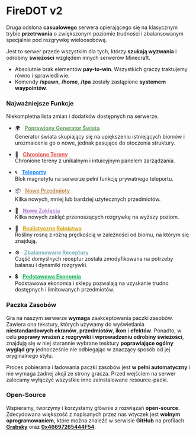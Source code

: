 <style>
.generator {
    a       { color: rgb(111, 163, 106) }
    a:hover { color: rgba(111, 163, 106, 0.75) }
}
.tereny{
    a       { color: rgb(225, 88, 81) }
    a:hover { color: rgba(225, 88, 81, 0.75) }
}
.teleporty {
    a       { color: rgb(25, 136, 253) }
    a:hover { color: rgba(25, 136, 253, 0.75) }
}
.zawartosc {
    a       { color: rgb(193, 142, 88) }
    a:hover { color: rgba(193, 142, 88, 0.75) }
}
.zaklecia {
    a       { color: rgb(176, 127, 209) }
    a:hover { color: rgba(176, 127, 209, 0.75) }
}
.rolnictwo {
    a       { color: rgb(212, 165, 22) }
    a:hover { color: rgba(212, 165, 22, 0.75) }
}
.receptury {
    a       { color: rgb(126, 172, 190) }
    a:hover { color: rgba(126, 172, 190, 0.75) }
}
.ekonomia {
    a       { color: rgb(24, 179, 86) }
    a:hover { color: rgba(24, 179, 86, 0.75) }
}
</style>

# **FireDOT v2**
Druga odsłona **casualowego** serwera opierającego się na klasycznym trybie **przetrwania** o zwiększonym poziomie trudności i zbalansowanym specjalnie pod rozgrywkę wieloosobową.

Jest to serwer przede wszystkim dla tych, którzy **szukają wyzwania** i odrobiny **świeżości** względem innych serwerów Minecraft.

- Absolutnie brak elementów **pay-to-win**. Wszystkich graczy traktujemy równo i sprawiedliwie.
- Komendy **/spawn**, **/home**, **/tpa** zostały zastąpione **systemem waypointów**.

### Najważniejsze Funkcje
Niekompletna lista zmian i dodatków dostępnych na serwerze.

- 🌍 &nbsp; <span class="feature generator">**[Poprawiony Generator Świata](/generator)**</span>  
Generator świata skupiający się na upiększeniu istniejących biomów i urozmaicenia go o nowe, jednak pasujące do otoczenia struktury.

- 🚩 &nbsp; <span class="tereny">**[Chronione Tereny](/tereny)**</span>  
Chronione tereny z unikalnym i intuicyjnym panelem zarządzania.

- 🌀 &nbsp; <span class="teleporty">**[Teleporty](/teleporty)**</span>  
Blok magnetytu na serwerze pełni funkcję prywatnego teleportu.

- 📦 &nbsp; <span class="zawartosc">**[Nowe Przedmioty](/przedmioty)**</span>  
Kilka nowych, mniej lub bardziej użytecznych przedmiotów.

- 🔮 &nbsp; <span class="zaklecia">**[Nowe Zaklęcia](/zaklecia)**</span>  
Kilka nowych zaklęć przenoszących rozgrywkę na wyższy poziom.

- 🌽 &nbsp; <span class="rolnictwo">**[Realistyczne Rolnictwo](/rolnictwo)**</span>  
Rośliny rosną z różną prędkością w zależności od biomu, na którym się znajdują.

- ⚙️ &nbsp; <span class="receptury">**[Zbalansowane Receptury](/receptury)**</span>  
Część domyślnych receptur została zmodyfikowana na potrzeby balansu i dynamiki rozgrywki.

- 💲 &nbsp; <span class="ekonomia">**[Podstawowa Ekonomia]()**</span>  
Podstawowa ekonomia i sklepy pozwalają na uzyskanie trudno dostępnych i limitowanych przedmiotów.

### Paczka Zasobów
Gra na naszym serwerze **wymaga** zaakceptowania paczki zasobów. Zawiera ona tekstury, których używamy do wyświetlania **niestandardowych ekranów**, **przedmiotów**, **ikon** i **efektów**. Ponadto, w celu **poprawy wrażeń z rozgrywki** i **wprowadzeniu odrobiny świeżości**, znajdują się w niej starannie wybrane tesktury **poprawiające ogólny wygląd gry** jednocześnie nie odbiegając w znaczący sposób od jej oryginalnego stylu.

Proces pobierania i ładowania paczki zasobów jest **w pełni automatyczny** i nie wymaga żadnej akcji ze strony gracza. Przed wejściem na serwer zalecamy wyłączyć wszystkie inne zainstalowane resource-packi.

### Open-Source
Wspieramy, tworzymy i korzystamy głównie z rozwiązań **open-source**. Zdecydowana większość z napisanych przez nas wtyczek jest **wolnym oprogramowaniem**, które można znaleźć w serwisie **GitHub** na profilach **[Grabsky](https://github.com/Grabsky)** oraz **[0x46697265444F54](https://github.com/0x46697265444F54)**.

